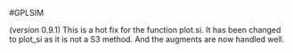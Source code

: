 #GPLSIM

(version 0.9.1) This is a hot fix for the function plot.si. It has been changed to plot_si as it is not a S3 method. And the augments are now handled well.